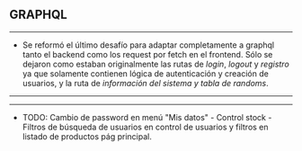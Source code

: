 
## GRAPHQL
---

* Se reformó el último desafío para adaptar completamente a graphql tanto el backend como los request por fetch en el frontend.  Sólo se dejaron como estaban originalmente las rutas de *login*, *logout* y *registro* ya que solamente contienen lógica de autenticación y creación de usuarios, y la ruta de *información del sistema y tabla de randoms*.

---
---
*  TODO: Cambio de password en menú "Mis datos" - Control stock - Filtros de búsqueda de usuarios en control de usuarios y filtros en listado de productos pág principal.